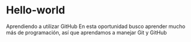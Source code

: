 # Hello-world
Aprendiendo a utilizar GitHub
En esta oportunidad busco aprender mucho más de programación, así que aprendamos a manejar Git y GitHub
